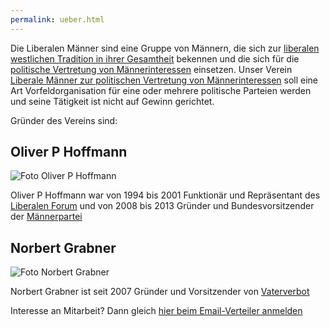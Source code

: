 ```yaml
---
permalink: ueber.html
---
```


Die Liberalen Männer sind eine Gruppe von Männern, die sich zur [liberalen westlichen Tradition in ihrer Gesamtheit](liberale.html) bekennen und die sich für die [politische Vertretung von Männerinteressen](maenner.html) einsetzen.
Unser Verein [Liberale Männer zur politischen Vertretung von Männerinteressen](http://de.liberalemaenner.at/impressum.html) soll eine Art Vorfeldorganisation für eine oder mehrere politische Parteien werden und seine Tätigkeit ist nicht auf Gewinn gerichtet.

Gründer des Vereins sind:

## Oliver P Hoffmann

![Foto Oliver P Hoffmann](http://res.cloudinary.com/liberalemaenner/image/upload/c_crop,h_220,q_auto:best,w_440,x_50,y_50/v1533149055/OPH.png "Oliver P Hoffmann")

Oliver P Hoffmann war von 1994 bis 2001 Funktionär und Repräsentant des [Liberalen Forum](http://lif.at/) und von 2008 bis 2013 Gründer und Bundesvorsitzender der [Männerpartei](https://maennerpartei.at/)

## Norbert Grabner

![Foto Norbert Grabner](http://images04.oe24.at/HERO.jpg/18.978.852 "Norbert Grabner")

Norbert Grabner ist seit 2007 Gründer und Vorsitzender von [Vaterverbot](http://vaterverbot.at/)

Interesse an Mitarbeit?
Dann gleich [hier beim Email-Verteiler anmelden](mailchimp.html)
